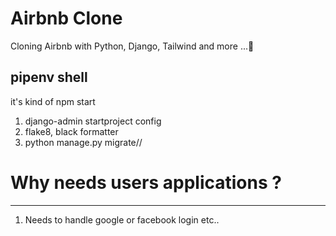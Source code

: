 # Airbnb Clone

Cloning Airbnb with Python, Django, Tailwind and more ...🧡

## pipenv shell

it's kind of npm start

1. django-admin startproject config
2. flake8, black formatter
3. python manage.py migrate//

# Why needs users applications ?

---

1.  Needs to handle google or facebook login etc..
